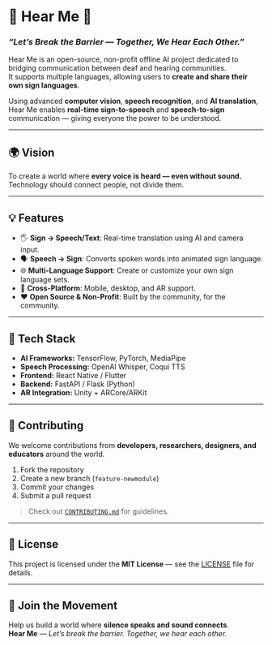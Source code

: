 # 🧏 Hear Me 🧏
### *“Let’s Break the Barrier — Together, We Hear Each Other.”*

Hear Me is an open-source, non-profit offline AI project dedicated to bridging communication between deaf and hearing communities.  
It supports multiple languages, allowing users to **create and share their own sign languages**.  

Using advanced **computer vision**, **speech recognition**, and **AI translation**, Hear Me enables **real-time sign-to-speech** and **speech-to-sign** communication — giving everyone the power to be understood.

---

## 🌍 Vision
To create a world where **every voice is heard — even without sound.**  
Technology should connect people, not divide them.

---

## 💡 Features
- 🖐️ **Sign → Speech/Text**: Real-time translation using AI and camera input.  
- 🗣️ **Speech → Sign**: Converts spoken words into animated sign language.  
- 🌐 **Multi-Language Support**: Create or customize your own sign language sets.  
- 📱 **Cross-Platform**: Mobile, desktop, and AR support.  
- ❤️ **Open Source & Non-Profit**: Built by the community, for the community.  

---

## 🧠 Tech Stack
- **AI Frameworks:** TensorFlow, PyTorch, MediaPipe  
- **Speech Processing:** OpenAI Whisper, Coqui TTS  
- **Frontend:** React Native / Flutter  
- **Backend:** FastAPI / Flask (Python)  
- **AR Integration:** Unity + ARCore/ARKit  

---

## 🤝 Contributing
We welcome contributions from **developers, researchers, designers, and educators** around the world.  
1. Fork the repository  
2. Create a new branch (`feature-newmodule`)  
3. Commit your changes  
4. Submit a pull request  

> Check out [`CONTRIBUTING.md`](CONTRIBUTING.md) for guidelines.

---

## 📜 License
This project is licensed under the **MIT License** — see the [LICENSE](LICENSE) file for details.

---

## 🌟 Join the Movement
Help us build a world where **silence speaks and sound connects**.  
**Hear Me** — *Let’s break the barrier. Together, we hear each other.*
